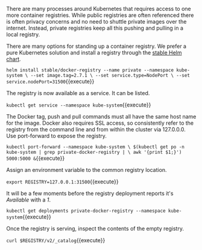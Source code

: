 There are many processes around Kubernetes that requires access to one more container registries. While public registries are often referenced there is often privacy concerns and no need to shuttle private images over the internet. Instead, private registries keep all this pushing and pulling in a local registry.

There are many options for standing up a container registry. We prefer a pure Kubernetes solution and install a registry through the [stable Helm chart](https://github.com/helm/charts/tree/master/stable/docker-registry#docker-registry-helm-chart).

`helm install stable/docker-registry --name private --namespace kube-system \
--set image.tag=2.7.1 \
--set service.type=NodePort \
--set service.nodePort=31500`{{execute}}

The registry is now available as a service. It can be listed.

`kubectl get service --namespace kube-system`{{execute}}

The Docker tag, push and pull commands must all have the same host name for the image. Docker also requires SSL access, so consistently refer to the registry from the command line and from within the cluster via 127.0.0.0. Use port-forward to expose the registry.

`kubectl port-forward --namespace kube-system \
$(kubectl get po -n kube-system | grep private-docker-registry | \
awk '{print $1;}') 5000:5000 &`{{execute}}

Assign an environment variable to the common registry location.

`export REGISTRY=127.0.0.1:31500`{{execute}}

It will be a few moments before the registry deployment reports it's _Available_ with a _1_.

`kubectl get deployments private-docker-registry --namespace kube-system`{{execute}}

Once the registry is serving, inspect the contents of the empty registry.

`curl $REGISTRY/v2/_catalog`{{execute}}

